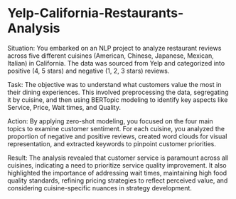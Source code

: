 # Yelp-California-Restaurants-Analysis
Situation: You embarked on an NLP project to analyze restaurant reviews across five different cuisines (American, Chinese, Japanese, Mexican, Italian) in California. The data was sourced from Yelp and categorized into positive (4, 5 stars) and negative (1, 2, 3 stars) reviews.

Task: The objective was to understand what customers value the most in their dining experiences. This involved preprocessing the data, segregating it by cuisine, and then using BERTopic modeling to identify key aspects like Service, Price, Wait times, and Quality.

Action: By applying zero-shot modeling, you focused on the four main topics to examine customer sentiment. For each cuisine, you analyzed the proportion of negative and positive reviews, created word clouds for visual representation, and extracted keywords to pinpoint customer priorities.

Result: The analysis revealed that customer service is paramount across all cuisines, indicating a need to prioritize service quality improvement. It also highlighted the importance of addressing wait times, maintaining high food quality standards, refining pricing strategies to reflect perceived value, and considering cuisine-specific nuances in strategy development.
